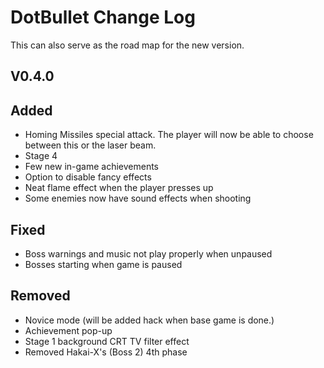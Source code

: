# DotBullet Change Log

This can also serve as the road map for the new version.

## V0.4.0

## Added
- Homing Missiles special attack. The player will now
be able to choose between this or the laser beam.
- Stage 4
- Few new in-game achievements
- Option to disable fancy effects
- Neat flame effect when the player presses up
- Some enemies now have sound effects when shooting
## Fixed
- Boss warnings and music not play properly when unpaused
- Bosses starting when game is paused
## Removed
- Novice mode (will be added hack when base game is done.)
- Achievement pop-up
- Stage 1 background CRT TV filter effect
- Removed Hakai-X's (Boss 2) 4th phase
